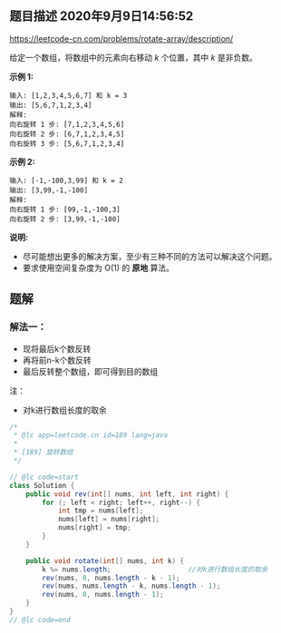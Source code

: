 ## 题目描述	2020年9月9日14:56:52

https://leetcode-cn.com/problems/rotate-array/description/

给定一个数组，将数组中的元素向右移动 *k* 个位置，其中 *k* 是非负数。

**示例 1:**

```
输入: [1,2,3,4,5,6,7] 和 k = 3
输出: [5,6,7,1,2,3,4]
解释:
向右旋转 1 步: [7,1,2,3,4,5,6]
向右旋转 2 步: [6,7,1,2,3,4,5]
向右旋转 3 步: [5,6,7,1,2,3,4]
```

**示例 2:**

```
输入: [-1,-100,3,99] 和 k = 2
输出: [3,99,-1,-100]
解释: 
向右旋转 1 步: [99,-1,-100,3]
向右旋转 2 步: [3,99,-1,-100]
```

**说明:**

- 尽可能想出更多的解决方案，至少有三种不同的方法可以解决这个问题。
- 要求使用空间复杂度为 O(1) 的 **原地** 算法。

## 题解

### 解法一：

- 现将最后k个数反转
- 再将前n-k个数反转
- 最后反转整个数组，即可得到目的数组

注：

- 对k进行数组长度的取余

```java
/*
 * @lc app=leetcode.cn id=189 lang=java
 *
 * [189] 旋转数组
 */

// @lc code=start
class Solution {
    public void rev(int[] nums, int left, int right) {
        for (; left < right; left++, right--) {
            int tmp = nums[left];
            nums[left] = nums[right];
            nums[right] = tmp;
        }
    }

    public void rotate(int[] nums, int k) {
        k %= nums.length;					//对k进行数组长度的取余
        rev(nums, 0, nums.length - k - 1);
        rev(nums, nums.length - k, nums.length - 1);
        rev(nums, 0, nums.length - 1);
    }
}
// @lc code=end

```

